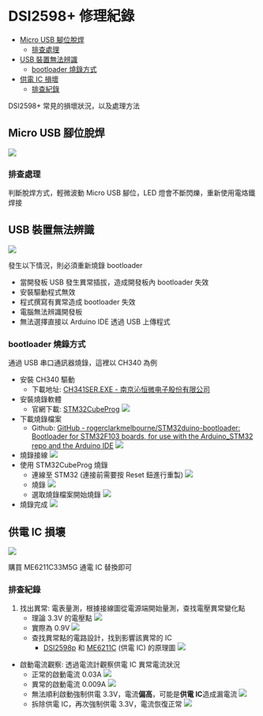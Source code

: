 # DSI2598+ 修理紀錄

- [Micro USB 腳位脫焊](#micro-usb-%E8%85%B3%E4%BD%8D%E8%84%AB%E7%84%8A)
	- [排查處理](#%E6%8E%92%E6%9F%A5%E8%99%95%E7%90%86)
- [USB 裝置無法辨識](#usb-%E8%A3%9D%E7%BD%AE%E7%84%A1%E6%B3%95%E8%BE%A8%E8%AD%98)
	- [bootloader 燒錄方式](#bootloader-%E7%87%92%E9%8C%84%E6%96%B9%E5%BC%8F)
- [供電 IC 損壞](#%E4%BE%9B%E9%9B%BB-ic-%E6%90%8D%E5%A3%9E)
	- [排查紀錄](#%E6%8E%92%E6%9F%A5%E7%B4%80%E9%8C%84)


DSI2598+ 常見的損壞狀況，以及處理方法

## Micro USB 腳位脫焊

![](../attachment/Pasted%20image%2020241103204747.png)

### 排查處理
判斷脫焊方式，輕微波動 Micro USB 腳位，LED 燈會不斷閃爍，重新使用電烙鐵焊接

## USB 裝置無法辨識

![](../attachment/Clip_2024-11-03_19-58-40.png)

發生以下情況，則必須重新燒錄 bootloader
- 當開發板 USB 發生異常插拔，造成開發板內 bootloader 失效
- 安裝驅動程式無效
- 程式撰寫有異常造成 bootloader 失效
- 電腦無法辨識開發板
- 無法選擇直接以 Arduino IDE 透過 USB 上傳程式

### bootloader 燒錄方式

通過 USB 串口通訊器燒錄，這裡以 CH340 為例

- 安裝 CH340 驅動
	- 下載地址: [CH341SER.EXE - 南京沁恒微电子股份有限公司](https://www.wch.cn/download/ch341ser_exe.html)
- 安裝燒錄軟體
	- 官網下載: [STM32CubeProg](https://www.st.com/en/development-tools/st-link-v2.html#tools-software)
	![](../attachment/Clip_2024-11-03_20-36-57.png)
- 下載燒錄檔案
	- Github: [GitHub - rogerclarkmelbourne/STM32duino-bootloader: Bootloader for STM32F103 boards, for use with the Arduino\_STM32 repo and the Arduino IDE](https://github.com/rogerclarkmelbourne/STM32duino-bootloader)
		![](../attachment/Clip_2024-11-03_20-40-36.png)
- 燒錄接線
	![](../attachment/Pasted%20image%2020241103203152.png)
- 使用 STM32CubeProg 燒錄
	- 連線至 STM32 (連接前需要按 Reset 鈕進行重製)
		![](../attachment/Pasted%20image%2020241103204141.png)
	- 燒錄
		![](../attachment/Pasted%20image%2020241103204254.png)
	- 選取燒錄檔案開始燒錄
		![](../attachment/Pasted%20image%2020241103204300.png)
- 燒錄完成
	![](../attachment/Pasted%20image%2020241103204354.png)

## 供電 IC 損壞

![](../attachment/Pasted%20image%2020241103210027.png)

購買 ME6211C33M5G 通電 IC 替換即可

### 排查紀錄

1. 找出異常: 電表量測，根據接線圖從電源端開始量測，查找電壓異常變化點
	- 理論 3.3V 的電壓點
		![](../attachment/Pasted%20image%2020241103214301.png)
	- 實際為 0.9V
		![](../attachment/Pasted%20image%2020241103214535.png)
	- 查找異常點的電路設計，找到影響該異常的 IC
		- [DSI2598p](../使用者手冊/DSI2598P/dsi2598p.pdf) 和 [ME6211C](../使用者手冊/DSI2598P/ME6211.pdf) (供電 IC) 的原理圖
			![](../attachment/Pasted%20image%2020241103220107.png)
- 啟動電流觀察: 透過電流計觀察供電 IC 異常電流狀況
	- 正常的啟動電流 0.03A
		![](../attachment/Pasted%20image%2020241103221739.png)
	- 異常的啟動電流 0.009A
		![](../attachment/Pasted%20image%2020241103221854.png)
	- 無法順利啟動強制供電 3.3V，電流**偏高**，可能是**供電 IC**造成漏電流
		![](../attachment/Pasted%20image%2020241103222028.png)
	- 拆除供電 IC，再次強制供電 3.3V，電流恢復正常
		![](../attachment/Pasted%20image%2020241103222325.png)